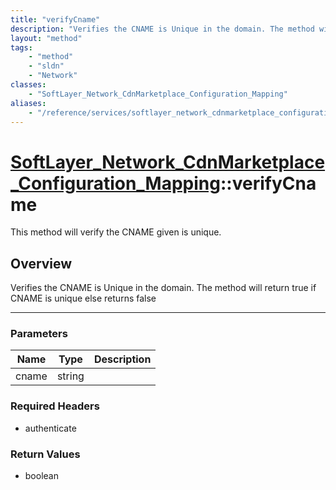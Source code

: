 ```yaml
---
title: "verifyCname"
description: "Verifies the CNAME is Unique in the domain. The method will return true if CNAME is unique else returns false"
layout: "method"
tags:
    - "method"
    - "sldn"
    - "Network"
classes:
    - "SoftLayer_Network_CdnMarketplace_Configuration_Mapping"
aliases:
    - "/reference/services/softlayer_network_cdnmarketplace_configuration_mapping/verifyCname"
---
```

# [SoftLayer_Network_CdnMarketplace_Configuration_Mapping](/reference/services/SoftLayer_Network_CdnMarketplace_Configuration_Mapping)::verifyCname

This method will verify the CNAME given is unique. 


## Overview 
Verifies the CNAME is Unique in the domain. The method will return true if CNAME is unique else returns false 

-----

### Parameters 
|Name | Type | Description |
| --- | --- | --- |
|cname| string| |


### Required Headers
* authenticate


### Return Values
* boolean




